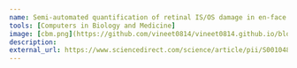 ```yaml
---
name: Semi-automated quantification of retinal IS/OS damage in en-face OCT image
tools: [Computers in Biology and Medicine]
image: [cbm.png](https://github.com/vineet0814/vineet0814.github.io/blob/70fd245ed260aafeca7537713a02a6c439a9c09b/docs/images/cbm.png)
description: 
external_url: https://www.sciencedirect.com/science/article/pii/S0010482515003832
---
```

